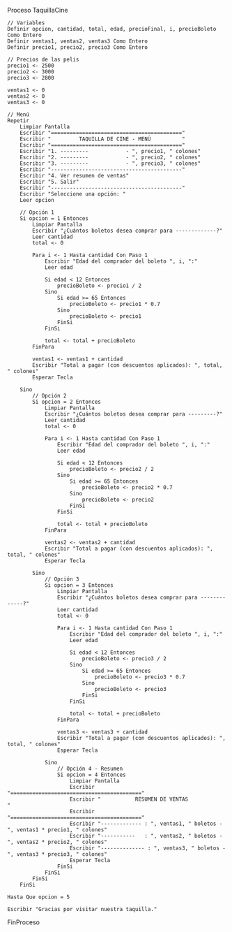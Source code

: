 Proceso TaquillaCine
	
    // Variables
    Definir opcion, cantidad, total, edad, precioFinal, i, precioBoleto Como Entero
    Definir ventas1, ventas2, ventas3 Como Entero
    Definir precio1, precio2, precio3 Como Entero
	
    // Precios de las pelis
    precio1 <- 2500
    precio2 <- 3000
    precio3 <- 2800
	
    ventas1 <- 0
    ventas2 <- 0
    ventas3 <- 0
	
    // Menú 
    Repetir
        Limpiar Pantalla
        Escribir "=========================================="
        Escribir "         TAQUILLA DE CINE - MENÚ          "
        Escribir "=========================================="
        Escribir "1. ---------            - ", precio1, " colones"
        Escribir "2. ---------            - ", precio2, " colones"
        Escribir "3. ---------            - ", precio3, " colones"
        Escribir "------------------------------------------"
        Escribir "4. Ver resumen de ventas"
        Escribir "5. Salir"
        Escribir "------------------------------------------"
        Escribir "Seleccione una opción: "
        Leer opcion
		
        // Opción 1
        Si opcion = 1 Entonces
            Limpiar Pantalla
            Escribir "¿Cuántos boletos desea comprar para -------------?"
            Leer cantidad
            total <- 0
			
            Para i <- 1 Hasta cantidad Con Paso 1
                Escribir "Edad del comprador del boleto ", i, ":"
                Leer edad
				
                Si edad < 12 Entonces
                    precioBoleto <- precio1 / 2
                Sino
                    Si edad >= 65 Entonces
                        precioBoleto <- precio1 * 0.7
                    Sino
                        precioBoleto <- precio1
                    FinSi
                FinSi
				
                total <- total + precioBoleto
            FinPara
			
            ventas1 <- ventas1 + cantidad
            Escribir "Total a pagar (con descuentos aplicados): ", total, " colones"
            Esperar Tecla
			
        Sino
            // Opción 2
            Si opcion = 2 Entonces
                Limpiar Pantalla
                Escribir "¿Cuántos boletos desea comprar para ---------?"
                Leer cantidad
                total <- 0
				
                Para i <- 1 Hasta cantidad Con Paso 1
                    Escribir "Edad del comprador del boleto ", i, ":"
                    Leer edad
					
                    Si edad < 12 Entonces
                        precioBoleto <- precio2 / 2
                    Sino
                        Si edad >= 65 Entonces
                            precioBoleto <- precio2 * 0.7
                        Sino
                            precioBoleto <- precio2
                        FinSi
                    FinSi
					
                    total <- total + precioBoleto
                FinPara
				
                ventas2 <- ventas2 + cantidad
                Escribir "Total a pagar (con descuentos aplicados): ", total, " colones"
                Esperar Tecla
				
            Sino
                // Opción 3
                Si opcion = 3 Entonces
                    Limpiar Pantalla
                    Escribir "¿Cuántos boletos desea comprar para -------------?"
                    Leer cantidad
                    total <- 0
					
                    Para i <- 1 Hasta cantidad Con Paso 1
                        Escribir "Edad del comprador del boleto ", i, ":"
                        Leer edad
						
                        Si edad < 12 Entonces
                            precioBoleto <- precio3 / 2
                        Sino
                            Si edad >= 65 Entonces
                                precioBoleto <- precio3 * 0.7
                            Sino
                                precioBoleto <- precio3
                            FinSi
                        FinSi
						
                        total <- total + precioBoleto
                    FinPara
					
                    ventas3 <- ventas3 + cantidad
                    Escribir "Total a pagar (con descuentos aplicados): ", total, " colones"
                    Esperar Tecla
					
                Sino
                    // Opción 4 - Resumen
                    Si opcion = 4 Entonces
                        Limpiar Pantalla
                        Escribir "=========================================="
                        Escribir "           RESUMEN DE VENTAS              "
                        Escribir "=========================================="
                        Escribir "------------- : ", ventas1, " boletos - ", ventas1 * precio1, " colones"
                        Escribir "-----------   : ", ventas2, " boletos - ", ventas2 * precio2, " colones"
                        Escribir "-------------- : ", ventas3, " boletos - ", ventas3 * precio3, " colones"
                        Esperar Tecla
                    FinSi
                FinSi
            FinSi
        FinSi
		
    Hasta Que opcion = 5
	
    Escribir "Gracias por visitar nuestra taquilla."
FinProceso
